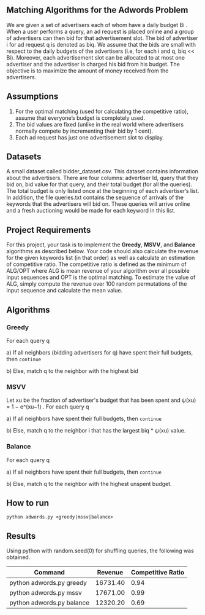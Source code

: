## Matching Algorithms for the Adwords Problem
We are given a set of advertisers each of whom have a daily budget Bi . When a user
performs a query, an ad request is placed online and a group of advertisers can then bid for that
advertisement slot. The bid of advertiser i for ad request q is denoted as biq. We assume that the
bids are small with respect to the daily budgets of the advertisers (i.e, for each i and q, biq << Bi).
Moreover, each advertisement slot can be allocated to at most one advertiser and the advertiser
is charged his bid from his budget. The objective is to maximize the amount of money received
from the advertisers.

## Assumptions
1. For the optimal matching (used for calculating the competitive ratio), assume that
everyone’s budget is completely used.
2. The bid values are fixed (unlike in the real world where advertisers normally compete by
incrementing their bid by 1 cent).
3. Each ad request has just one advertisement slot to display.

## Datasets
A small dataset called bidder_dataset.csv. This dataset contains information about the advertisers. There are four columns: advertiser Id, query that they bid on, bid value for that query, and their total budget (for all the queries). The total budget is only listed once at the beginning of each advertiser’s list. In addition, the file queries.txt contains the sequence of arrivals of the keywords that the advertisers will bid on. These queries will arrive online and a fresh auctioning would be made for each keyword in this list.

## Project Requirements
For this project, your task is to implement the **Greedy**, **MSVV**, and **Balance** algorithms as
described below. Your code should also calculate the revenue for the given keywords list (in
that order) as well as calculate an estimation of competitive ratio. The competitive ratio is
defined as the minimum of ALG/OPT where ALG is mean revenue of your algorithm over all
possible input sequences and OPT is the optimal matching. To estimate the value of ALG,
simply compute the revenue over 100 random permutations of the input sequence and calculate
the mean value.

## Algorithms

### Greedy
For each query q

a) If all neighbors (bidding advertisers for q) have spent their full budgets, then `continue`

b) Else, match q to the neighbor with the highest bid

### MSVV
Let xu be the fraction of advertiser's budget that has been spent and ψ(xu) = 1 − e^(xu−1) .
For each query q

a) If all neighbors have spent their full budgets, then `continue`

b) Else, match q to the neighbor i that has the largest biq * ψ(xu) value.

### Balance
For each query q

a) If all neighbors have spent their full budgets, then `continue`

b) Else, match q to the neighbor with the highest unspent budget.

## How to run
`python adwords.py <greedy|mssv|balance>`

## Results
Using python with random.seed(0) for shuffling queries, the following was obtained.

| Command | Revenue | Competitive Ratio |
| --- | --- | --- |
| python adwords.py greedy | 16731.40 | 0.94 |
| python adwords.py mssv | 17671.00 | 0.99 |
| python adwords.py balance | 12320.20 | 0.69 |
